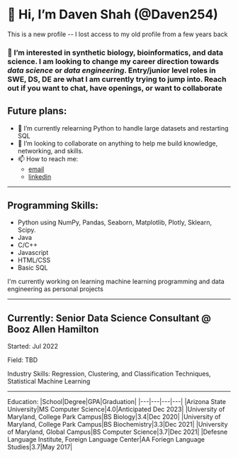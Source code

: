 # 👋 Hi, I’m Daven Shah (@Daven254) 
This is a new profile -- I lost access to my old profile from a few years back
### 👀 I’m interested in synthetic biology, bioinformatics, and data science. I am looking to change my career direction towards *data science* **or** *data engineering*. Entry/junior level roles in SWE, DS, DE are what I am currently trying to jump into. Reach out if you want to chat, have openings, or want to collaborate

## Future plans:
- 🌱 I’m currently relearning Python to handle large datasets and restarting SQL
- 💞️ I’m looking to collaborate on anything to help me build knowledge, networking, and skills.
- 📫 How to reach me:
  - [email](dshah912@terpmail.umd.edu)
  - [linkedin](https://www.linkedin.com/in/daven-shah-665a4460)

***
## Programming Skills:
  - Python using NumPy, Pandas, Seaborn, Matplotlib, Plotly, Sklearn, Scipy.
  - Java
  - C/C++
  - Javascript
  - HTML/CSS
  - Basic SQL

I'm currently working on learning machine learning programming and data engineering as personal projects
***

## Currently: Senior Data Science Consultant @ Booz Allen Hamilton 
   Started: Jul 2022
   
   Field: TBD
   
   Industry Skills: Regression, Clustering, and Classification Techniques, Statistical Machine Learning
   
***

Education:
|School|Degree|GPA|Graduation|
|---|---|---|---|
|Arizona State University|MS Computer Science|4.0|Anticipated Dec 2023|
|University of Maryland, College Park Campus|BS Biology|3.4|Dec 2020|
|University of Maryland, College Park Campus|BS Biochemistry|3.3|Dec 2021|
|University of Maryland, Global Campus|BS Computer Science|3.7|Dec 2021|
|Defesne Language Institute, Foreign Language Center|AA Foriegn Language Studies|3.7|May 2017|


<!---
Daven254/Daven254 is a ✨ special ✨ repository because its `README.md` (this file) appears on your GitHub profile.
You can click the Preview link to take a look at your changes.
--->

